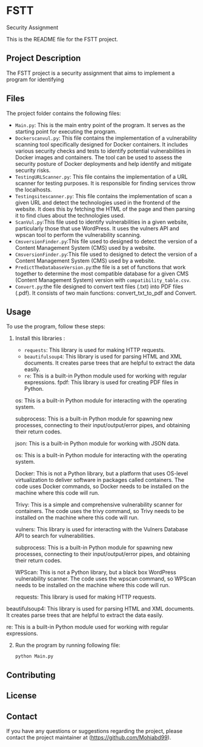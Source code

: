 # FSTT
Security Assignment

This is the README file for the FSTT project.

## Project Description

The FSTT project is a security assignment that aims to implement a program for identifying 

## Files

The project folder contains the following files:

- `Main.py`: This is the main entry point of the program. It serves as the starting point for executing the program.
- `Dockerscanvul.py`: This file contains the implementation of a vulnerability scanning tool specifically designed for Docker containers. It includes various security checks and tests to identify potential vulnerabilities in Docker images and containers. The tool can be used to assess the security posture of Docker deployments and help identify and mitigate security risks.
- `TestingURLScanner.py`: This file contains the implementation of a URL scanner for testing purposes. It is responsible for finding services throw the localhosts.
- `Testingsitescanner.py`: This file contains the implementation of scan a given URL and detect the technologies used in the frontend of the website. It does this by fetching the HTML of the page and then parsing it to find clues about the technologies used.
- `ScanVul.py`:This file  used to identify vulnerabilities in a given website, particularly those that use WordPress. It uses the vulners API and wpscan tool to perform the vulnerability scanning.
- `CmsversionFinder.py`:This file  used to designed to detect the version of a Content Management System (CMS) used by a website.
- `CmsversionFinder.py`:This file  used to designed to detect the version of a Content Management System (CMS) used by a website.
- `PredictTheDatabaseVersion.py`:the file is a set of functions that work together to determine the most compatible database for a given CMS (Content Management System) version with `compatibility_table.csv`.
- `Convert.py`:the file designed to convert text files (.txt) into PDF files (.pdf). It consists of two main functions: convert_txt_to_pdf and Convert.

## Usage

To use the program, follow these steps:


1. Install this libraries :

    - `requests`: This library is used for making HTTP requests.
    - `beautifulsoup4`: This library is used for parsing HTML and XML documents. It creates parse trees that are helpful to extract the data easily.
    - `re`: This is a built-in Python module used for working with regular expressions.
    fpdf: This library is used for creating PDF files in Python.

    os: This is a built-in Python module for interacting with the operating system.

    subprocess: This is a built-in Python module for spawning new processes, connecting to their input/output/error pipes, and obtaining their return codes.

    json: This is a built-in Python module for working with JSON data.

    os: This is a built-in Python module for interacting with the operating system.

    Docker: This is not a Python library, but a platform that uses OS-level virtualization to deliver software in packages called containers. The code uses Docker commands, so Docker needs to be installed on the machine where this code will run.

    Trivy: This is a simple and comprehensive vulnerability scanner for containers. The code uses the trivy command, so Trivy needs to be installed on the machine where this code will run.

    vulners: This library is used for interacting with the Vulners Database API to search for vulnerabilities.

    subprocess: This is a built-in Python module for spawning new processes, connecting to their input/output/error pipes, and obtaining their return codes.

    WPScan: This is not a Python library, but a black box WordPress vulnerability scanner. The code uses the wpscan command, so WPScan needs to be installed on the machine where this code will run.

    requests: This library is used for making HTTP requests.

beautifulsoup4: This library is used for parsing HTML and XML documents. It creates parse trees that are helpful to extract the data easily.

re: This is a built-in Python module used for working with regular expressions.


2. Run the program by running following file:
    ```
    python Main.py
    ```


## Contributing


## License


## Contact

If you have any questions or suggestions regarding the project, please contact the project maintainer at (https://github.com/Mohiabd99).